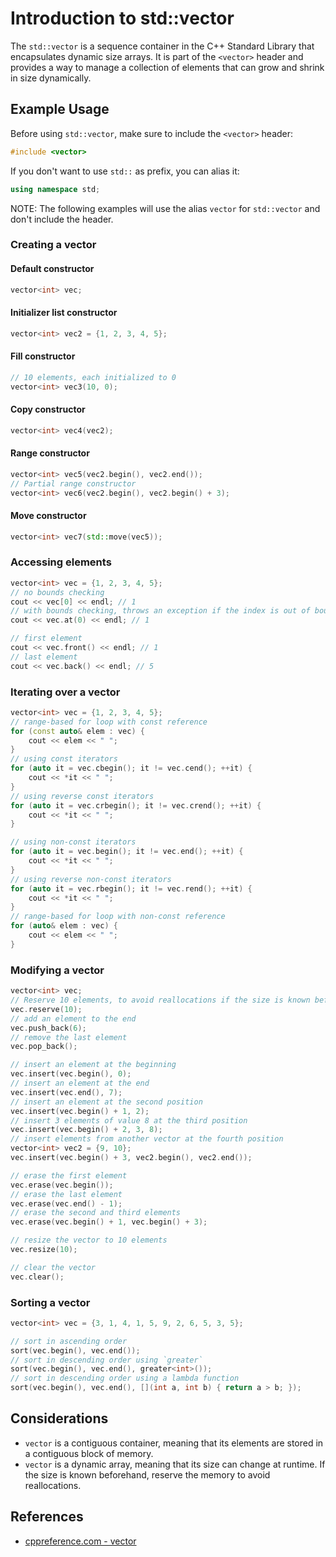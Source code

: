 # Introduction to std::vector

The `std::vector` is a sequence container in the C++ Standard Library that encapsulates dynamic size arrays. It is part of the `<vector>` header and provides a way to manage a collection of elements that can grow and shrink in size dynamically.

## Example Usage

Before using `std::vector`, make sure to include the `<vector>` header:

```cpp
#include <vector>
```

If you don't want to use `std::` as prefix, you can alias it:

```cpp
using namespace std;
```

NOTE: The following examples will use the alias `vector` for `std::vector` and don't include the header.

### Creating a vector

#### Default constructor

```cpp
vector<int> vec;
```

#### Initializer list constructor

```cpp
vector<int> vec2 = {1, 2, 3, 4, 5};
```

#### Fill constructor

```cpp
// 10 elements, each initialized to 0
vector<int> vec3(10, 0);
```

#### Copy constructor

```cpp
vector<int> vec4(vec2);
```

#### Range constructor

```cpp
vector<int> vec5(vec2.begin(), vec2.end());
// Partial range constructor
vector<int> vec6(vec2.begin(), vec2.begin() + 3);
```

#### Move constructor

```cpp
vector<int> vec7(std::move(vec5));
```

### Accessing elements

```cpp
vector<int> vec = {1, 2, 3, 4, 5};
// no bounds checking
cout << vec[0] << endl; // 1
// with bounds checking, throws an exception if the index is out of bounds
cout << vec.at(0) << endl; // 1

// first element
cout << vec.front() << endl; // 1
// last element
cout << vec.back() << endl; // 5
```

### Iterating over a vector

```cpp
vector<int> vec = {1, 2, 3, 4, 5};
// range-based for loop with const reference
for (const auto& elem : vec) {
    cout << elem << " ";
}
// using const iterators
for (auto it = vec.cbegin(); it != vec.cend(); ++it) {
    cout << *it << " ";
}
// using reverse const iterators
for (auto it = vec.crbegin(); it != vec.crend(); ++it) {
    cout << *it << " ";
}

// using non-const iterators
for (auto it = vec.begin(); it != vec.end(); ++it) {
    cout << *it << " ";
}
// using reverse non-const iterators
for (auto it = vec.rbegin(); it != vec.rend(); ++it) {
    cout << *it << " ";
}
// range-based for loop with non-const reference
for (auto& elem : vec) {
    cout << elem << " ";
}
```

### Modifying a vector

```cpp
vector<int> vec;
// Reserve 10 elements, to avoid reallocations if the size is known beforehand
vec.reserve(10);
// add an element to the end
vec.push_back(6);
// remove the last element
vec.pop_back();

// insert an element at the beginning
vec.insert(vec.begin(), 0);
// insert an element at the end
vec.insert(vec.end(), 7);
// insert an element at the second position
vec.insert(vec.begin() + 1, 2);
// insert 3 elements of value 8 at the third position
vec.insert(vec.begin() + 2, 3, 8);
// insert elements from another vector at the fourth position
vector<int> vec2 = {9, 10};
vec.insert(vec.begin() + 3, vec2.begin(), vec2.end());

// erase the first element
vec.erase(vec.begin());
// erase the last element
vec.erase(vec.end() - 1);
// erase the second and third elements
vec.erase(vec.begin() + 1, vec.begin() + 3);

// resize the vector to 10 elements
vec.resize(10);

// clear the vector
vec.clear();
```

### Sorting a vector

```cpp
vector<int> vec = {3, 1, 4, 1, 5, 9, 2, 6, 5, 3, 5};

// sort in ascending order
sort(vec.begin(), vec.end());
// sort in descending order using `greater`
sort(vec.begin(), vec.end(), greater<int>());
// sort in descending order using a lambda function
sort(vec.begin(), vec.end(), [](int a, int b) { return a > b; });
```

## Considerations

- `vector` is a contiguous container, meaning that its elements are stored in a contiguous block of memory.
- `vector` is a dynamic array, meaning that its size can change at runtime. If the size is known beforehand, reserve the memory to avoid reallocations.

## References

- [cppreference.com - vector](https://en.cppreference.com/w/cpp/container/vector)
